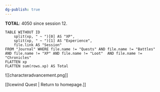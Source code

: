 ```yaml
---
dg-publish: true
---
```

**TOTAL**: 4050 since session 12.

```dataview
TABLE WITHOUT ID
	split(xp, " ~ ")[0] AS "XP",
	split(xp, " ~ ")[1] AS "Experience",
	file.link AS "Session"
FROM "Journal" WHERE file.name != "Quests" AND file.name != "Battles" AND file.name != "XP" AND file.name != "Loot"  AND file.name != "Chronicles"
FLATTEN xp
FLATTEN sum(rows.xp) AS Total
```

![[characteradvancement.png]]

[[Icewind Quest | Return to homepage.]]